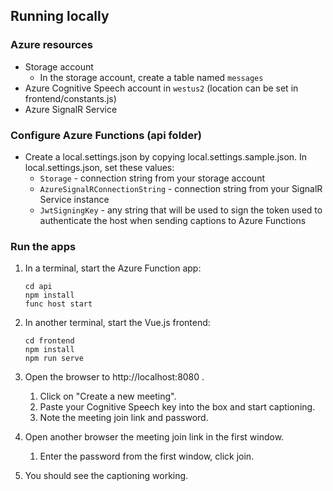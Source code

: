 ## Running locally

### Azure resources

* Storage account
    - In the storage account, create a table named `messages`
* Azure Cognitive Speech account in `westus2` (location can be set in frontend/constants.js)
* Azure SignalR Service

### Configure Azure Functions (api folder)

* Create a local.settings.json by copying local.settings.sample.json. In local.settings.json, set these values:
    - `Storage` - connection string from your storage account
    - `AzureSignalRConnectionString` - connection string from your SignalR Service instance
    - `JwtSigningKey` - any string that will be used to sign the token used to authenticate the host when sending captions to Azure Functions

### Run the apps

1. In a terminal, start the Azure Function app:

    ```
    cd api
    npm install
    func host start
    ```

1. In another terminal, start the Vue.js frontend:

    ```
    cd frontend
    npm install
    npm run serve
    ```

1. Open the browser to http://localhost:8080 .
    1. Click on "Create a new meeting".
    1. Paste your Cognitive Speech key into the box and start captioning.
    1. Note the meeting join link and password.

1. Open another browser the meeting join link in the first window.
    1. Enter the password from the first window, click join.

1. You should see the captioning working.
